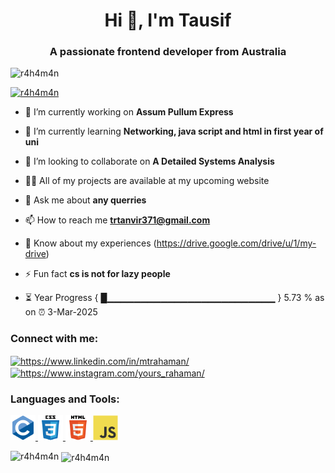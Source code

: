<h1 align="center">Hi 👋, I'm Tausif</h1>
<h3 align="center">A passionate frontend developer from Australia</h3>

<p align="left"> <img src="https://komarev.com/ghpvc/?username=r4h4m4n&label=Profile%20views&color=0e75b6&style=flat" alt="r4h4m4n" /> </p>

<p align="left"> <a href="https://github.com/ryo-ma/github-profile-trophy"><img src="https://github-profile-trophy.vercel.app/?username=r4h4m4n" alt="r4h4m4n" /></a> </p>

- 🔭 I’m currently working on **Assum Pullum Express**

- 🌱 I’m currently learning **Networking, java script and html in first year of uni**

- 👯 I’m looking to collaborate on **A Detailed Systems Analysis**

- 👨‍💻 All of my projects are available at my upcoming website

- 💬 Ask me about **any querries**

- 📫 How to reach me **trtanvir371@gmail.com**

- 📄 Know about my experiences (https://drive.google.com/drive/u/1/my-drive)

- ⚡ Fun fact **cs is not for lazy people**

- ⏳ Year Progress { █▁▁▁▁▁▁▁▁▁▁▁▁▁▁▁▁▁▁▁▁▁▁▁▁▁ } 5.73 % as on ⏰ 3-Mar-2025

<h3 align="left">Connect with me:</h3>
<p align="left">
<a href="https://linkedin.com/in/https://www.linkedin.com/in/mtrahaman/" target="blank"><img align="center" src="https://raw.githubusercontent.com/rahuldkjain/github-profile-readme-generator/master/src/images/icons/Social/linked-in-alt.svg" alt="https://www.linkedin.com/in/mtrahaman/" height="30" width="40" /></a>
<a href="https://instagram.com/https://www.instagram.com/yours_rahaman/" target="blank"><img align="center" src="https://raw.githubusercontent.com/rahuldkjain/github-profile-readme-generator/master/src/images/icons/Social/instagram.svg" alt="https://www.instagram.com/yours_rahaman/" height="30" width="40" /></a>
</p>

<h3 align="left">Languages and Tools:</h3>
<p align="left"> <a href="https://www.cprogramming.com/" target="_blank" rel="noreferrer"> <img src="https://raw.githubusercontent.com/devicons/devicon/master/icons/c/c-original.svg" alt="c" width="40" height="40"/> </a> <a href="https://www.w3schools.com/css/" target="_blank" rel="noreferrer"> <img src="https://raw.githubusercontent.com/devicons/devicon/master/icons/css3/css3-original-wordmark.svg" alt="css3" width="40" height="40"/> </a> <a href="https://www.w3.org/html/" target="_blank" rel="noreferrer"> <img src="https://raw.githubusercontent.com/devicons/devicon/master/icons/html5/html5-original-wordmark.svg" alt="html5" width="40" height="40"/> </a> <a href="https://developer.mozilla.org/en-US/docs/Web/JavaScript" target="_blank" rel="noreferrer"> <img src="https://raw.githubusercontent.com/devicons/devicon/master/icons/javascript/javascript-original.svg" alt="javascript" width="40" height="40"/> </a> </p>

<p><img align="left" src="https://github-readme-stats.vercel.app/api/top-langs?username=r4h4m4n&show_icons=true&locale=en&layout=compact" alt="r4h4m4n" /></p>

<p>&nbsp;<img align="center" src="https://github-readme-stats.vercel.app/api?username=r4h4m4n&show_icons=true&locale=en" alt="r4h4m4n" /></p>
